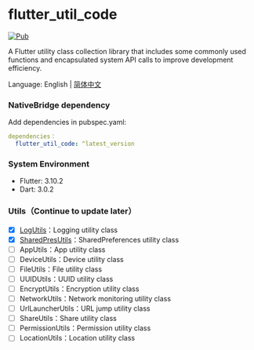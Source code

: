 # flutter_util_code

[![Pub](https://img.shields.io/pub/v/flutter_util_code.svg)](https://pub.dev/packages/flutter_util_code)

A Flutter utility class collection library that includes some commonly used functions and encapsulated system API calls to improve development efficiency.

Language: English | [简体中文](README-ZH.md)

### NativeBridge dependency

Add dependencies in pubspec.yaml:

~~~yaml
dependencies：
  flutter_util_code: ^latest_version
~~~

### System Environment
- Flutter: 3.10.2
- Dart: 3.0.2

### Utils（Continue to update later）
- [x] [LogUtils](https://github.com/Fitem/flutter_util_code/blob/master/lib/log_utils.dart)：Logging utility class
- [x] [SharedPresUtils](https://github.com/Fitem/flutter_util_code/blob/master/lib/shared_preference_utils.dart)：SharedPreferences utility class
- [ ] AppUtils：App utility class
- [ ] DeviceUtils：Device utility class
- [ ] FileUtils：File utility class
- [ ] UUIDUtils：UUID utility class
- [ ] EncryptUtils：Encryption utility class
- [ ] NetworkUtils：Network monitoring utility class
- [ ] UrlLauncherUtils：URL jump utility class
- [ ] ShareUtils：Share utility class
- [ ] PermissionUtils：Permission utility class
- [ ] LocationUtils：Location utility class